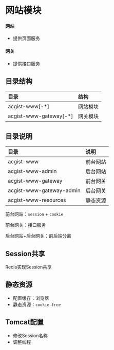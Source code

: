 # 网站模块

#### 网站

* 提供页面服务

#### 网关

* 提供接口服务

## 目录结构

|目录|结构|
|:--|:--|
|acgist-www[-*]|网站模块|
|acgist-www-gateway[-*]|网关模块|

## 目录说明

|目录|说明|
|:--|:--|
|acgist-www|前台网站|
|acgist-www-admin|后台网站|
|acgist-www-gateway|前台网关|
|acgist-www-gateway-admin|后台网关|
|acgist-www-resources|静态资源|

前台网站：`session` + `cookie`

前台网关：接口服务

后台网站+后台网关：前后端分离

## Session共享

Redis实现Session共享

## 静态资源

* 配置缓存：浏览器
* 静态资源：`cookie-free`

## Tomcat配置

* 修改Session名称
* 调整线程